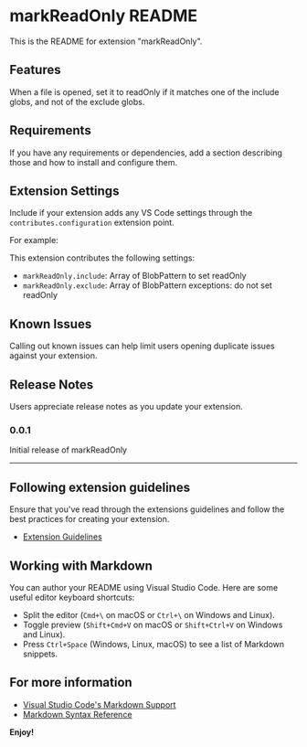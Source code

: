 # markReadOnly README

This is the README for extension "markReadOnly". 

## Features

When a file is opened, set it to readOnly if it matches one of the include globs, and not of the exclude globs.

## Requirements

If you have any requirements or dependencies, add a section describing those and how to install and configure them.

## Extension Settings

Include if your extension adds any VS Code settings through the `contributes.configuration` extension point.

For example:

This extension contributes the following settings:

* `markReadOnly.include`: Array of BlobPattern to set readOnly
* `markReadOnly.exclude`: Array of BlobPattern exceptions: do not set readOnly

## Known Issues

Calling out known issues can help limit users opening duplicate issues against your extension.

## Release Notes

Users appreciate release notes as you update your extension.

### 0.0.1

Initial release of markReadOnly

---

## Following extension guidelines

Ensure that you've read through the extensions guidelines and follow the best practices for creating your extension.

* [Extension Guidelines](https://code.visualstudio.com/api/references/extension-guidelines)

## Working with Markdown

You can author your README using Visual Studio Code. Here are some useful editor keyboard shortcuts:

* Split the editor (`Cmd+\` on macOS or `Ctrl+\` on Windows and Linux).
* Toggle preview (`Shift+Cmd+V` on macOS or `Shift+Ctrl+V` on Windows and Linux).
* Press `Ctrl+Space` (Windows, Linux, macOS) to see a list of Markdown snippets.

## For more information

* [Visual Studio Code's Markdown Support](http://code.visualstudio.com/docs/languages/markdown)
* [Markdown Syntax Reference](https://help.github.com/articles/markdown-basics/)

**Enjoy!**
